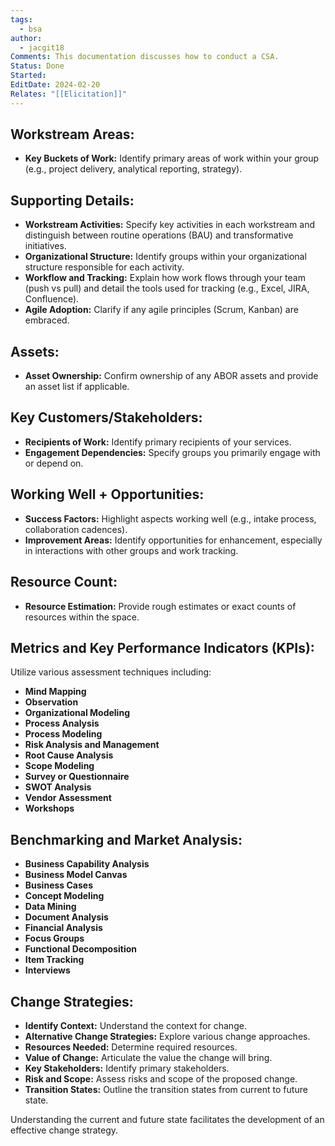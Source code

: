```yaml
---
tags:
  - bsa
author:
  - jacgit18
Comments: This documentation discusses how to conduct a CSA.
Status: Done
Started: 
EditDate: 2024-02-20
Relates: "[[Elicitation]]"
---
```

## Workstream Areas:

- **Key Buckets of Work:** Identify primary areas of work within your group (e.g., project delivery, analytical reporting, strategy).

## Supporting Details:

- **Workstream Activities:** Specify key activities in each workstream and distinguish between routine operations (BAU) and transformative initiatives.
- **Organizational Structure:** Identify groups within your organizational structure responsible for each activity.
- **Workflow and Tracking:** Explain how work flows through your team (push vs pull) and detail the tools used for tracking (e.g., Excel, JIRA, Confluence).
- **Agile Adoption:** Clarify if any agile principles (Scrum, Kanban) are embraced.

## Assets:

- **Asset Ownership:** Confirm ownership of any ABOR assets and provide an asset list if applicable.

## Key Customers/Stakeholders:

- **Recipients of Work:** Identify primary recipients of your services.
- **Engagement Dependencies:** Specify groups you primarily engage with or depend on.

## Working Well + Opportunities:

- **Success Factors:** Highlight aspects working well (e.g., intake process, collaboration cadences).
- **Improvement Areas:** Identify opportunities for enhancement, especially in interactions with other groups and work tracking.

## Resource Count:

- **Resource Estimation:** Provide rough estimates or exact counts of resources within the space.

## Metrics and Key Performance Indicators (KPIs):

Utilize various assessment techniques including:

- **Mind Mapping**
- **Observation**
- **Organizational Modeling**
- **Process Analysis**
- **Process Modeling**
- **Risk Analysis and Management**
- **Root Cause Analysis**
- **Scope Modeling**
- **Survey or Questionnaire**
- **SWOT Analysis**
- **Vendor Assessment**
- **Workshops**

## Benchmarking and Market Analysis:

- **Business Capability Analysis**
- **Business Model Canvas**
- **Business Cases**
- **Concept Modeling**
- **Data Mining**
- **Document Analysis**
- **Financial Analysis**
- **Focus Groups**
- **Functional Decomposition**
- **Item Tracking**
- **Interviews**

## Change Strategies:

- **Identify Context:** Understand the context for change.
- **Alternative Change Strategies:** Explore various change approaches.
- **Resources Needed:** Determine required resources.
- **Value of Change:** Articulate the value the change will bring.
- **Key Stakeholders:** Identify primary stakeholders.
- **Risk and Scope:** Assess risks and scope of the proposed change.
- **Transition States:** Outline the transition states from current to future state.

Understanding the current and future state facilitates the development of an effective change strategy.